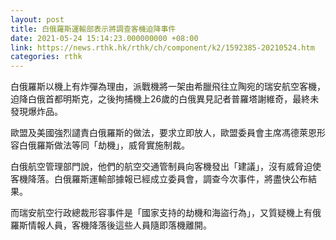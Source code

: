 ```yaml
---
layout: post
title: 白俄羅斯運輸部表示將調查客機迫降事件
date: 2021-05-24 15:14:23.000000000 +08:00
link: https://news.rthk.hk/rthk/ch/component/k2/1592385-20210524.htm
categories: rthk
---
```


白俄羅斯以機上有炸彈為理由，派戰機將一架由希臘飛往立陶宛的瑞安航空客機，迫降白俄首都明斯克，之後拘捕機上26歲的白俄異見記者普羅塔謝維奇，最終未發現爆炸品。

歐盟及美國強烈譴責白俄羅斯的做法，要求立即放人，歐盟委員會主席馮德萊恩形容白俄羅斯做法等同「劫機」，威脅實施制裁。

白俄航空管理部門說，他們的航空交通管制員向客機發出「建議」，沒有威脅迫使客機降落。白俄羅斯運輸部據報已經成立委員會，調查今次事件，將盡快公布結果。 

而瑞安航空行政總裁形容事件是「國家支持的劫機和海盜行為」，又質疑機上有俄羅斯情報人員，客機降落後這些人員隨即落機離開。
